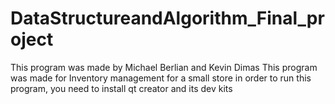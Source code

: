 # DataStructureandAlgorithm_Final_project
This program was made by Michael Berlian and Kevin Dimas
This program was made for Inventory management for a small store
in order to run this program, you need to install qt creator and its dev kits
